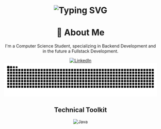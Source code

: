 <div align="center">
    <h1>
        <img src="https://readme-typing-svg.herokuapp.com?font=Jetbrains+mono&size=40&duration=3000&color=33FF33&center=true&vCenter=true&width=435&lines=Hi..+I'm+Felipe;This+is..;..my+Github..;" alt="Typing SVG"/>
    </h1>
</div>

<div align="center">
    <h1>🚀 About Me</h1>
    <p>I'm a Computer Science Student, specializing in Backend Development and in the future a Fullstack Development.</p>
</div>

<div align="center">
    <!-- Replace href with your links -->
    <a href="https://www.linkedin.com/in/felipe-honorato-3086331a2/">
        <img src="https://img.shields.io/badge/LinkedIn-0077B5?style=for-the-badge&logo=linkedin&logoColor=white" alt="LinkedIn"/>
    </a>
</div>

<div align="center">
    <picture>
      <source media="(prefers-color-scheme: dark)" srcset="https://raw.githubusercontent.com/FVHonorato/FVHonorato/output/github-contribution-grid-snake-dark.svg">
      <source media="(prefers-color-scheme: light)" srcset="https://raw.githubusercontent.com/FVHonorato/FVHonorato/output/github-contribution-grid-snake.svg">
      <img alt="github contribution grid snake animation" src="https://raw.githubusercontent.com/FVHonorato/FVHonorato/output/github-contribution-grid-snake.svg">
    </picture>
</div>

<div align="center">
    <h2>Technical Toolkit</h2>
    <!-- Replace with your skills -->
    <img src="https://img.shields.io/badge/Java-007396?style=for-the-badge&logo=java&logoColor=white" alt="Java" />
    <!-- Add more badges similarly -->
</div>





